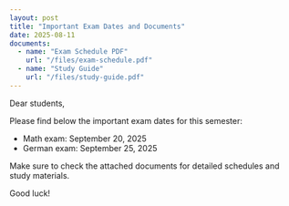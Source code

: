 ```yaml
---
layout: post
title: "Important Exam Dates and Documents"
date: 2025-08-11
documents:
  - name: "Exam Schedule PDF"
    url: "/files/exam-schedule.pdf"
  - name: "Study Guide"
    url: "/files/study-guide.pdf"
---
```


Dear students,

Please find below the important exam dates for this semester:

- Math exam: September 20, 2025  
- German exam: September 25, 2025  

Make sure to check the attached documents for detailed schedules and study materials.

Good luck!
